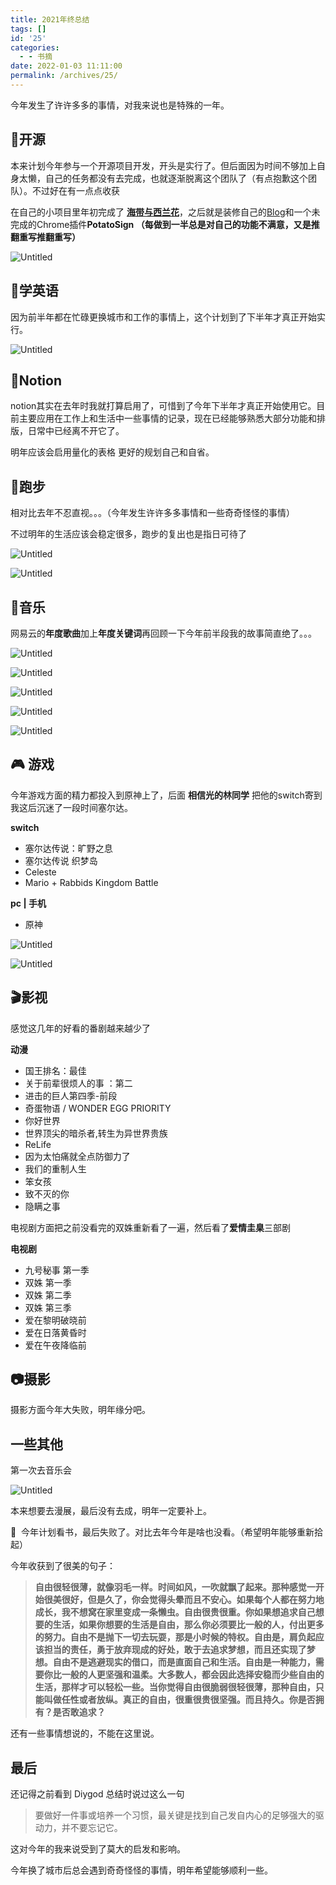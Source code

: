 ```yaml
---
title: 2021年终总结
tags: []
id: '25'
categories:
  - - 书摘
date: 2022-01-03 11:11:00
permalink: /archives/25/
---
```



今年发生了许许多多的事情，对我来说也是特殊的一年。

## 🍭开源

本来计划今年参与一个开源项目开发，开头是实行了。但后面因为时间不够加上自身太懒，自己的任务都没有去完成，也就逐渐脱离这个团队了（有点抱歉这个团队）。不过好在有一点点收获

在自己的小项目里年初完成了 [**海带与西兰花**](https://github.com/cleves0315/kelp-and-broccoli)，之后就是装修自己的[Blog](https://github.com/cleves0315/cleves0315.github.io)和一个未完成的Chrome插件**PotatoSign （每做到一半总是对自己的功能不满意，又是推翻重写推翻重写）**

![Untitled](/images/Untitled.png)

## 🍩学英语

因为前半年都在忙碌更换城市和工作的事情上，这个计划到了下半年才真正开始实行。

![Untitled](/images/Untitled%201.png)

## 📏Notion

notion其实在去年时我就打算启用了，可惜到了今年下半年才真正开始使用它。目前主要应用在工作上和生活中一些事情的记录，现在已经能够熟悉大部分功能和排版，日常中已经离不开它了。

明年应该会启用量化的表格 更好的规划自己和自省。

## 🏃跑步

相对比去年不忍直视。。。（今年发生许许多多事情和一些奇奇怪怪的事情）

不过明年的生活应该会稳定很多，跑步的复出也是指日可待了

![Untitled](/images/Untitled%202.png)

![Untitled](/images/Untitled%203.png)

## 🎸音乐

网易云的**年度歌曲**加上**年度关键词**再回顾一下今年前半段我的故事简直绝了。。。

![Untitled](/images/Untitled%204.png)

![Untitled](/images/Untitled%205.png)

![Untitled](/images/Untitled%206.png)

![Untitled](/images/Untitled%207.png)

![Untitled](/images/Untitled%208.png)

## 🎮 游戏

今年游戏方面的精力都投入到原神上了，后面 **相信光的林同学** 把他的switch寄到我这后沉迷了一段时间塞尔达。

**switch**

- 塞尔达传说：旷野之息
- 塞尔达传说 织梦岛
- Celeste
- Mario + Rabbids Kingdom Battle

**pc | 手机**

- 原神

![Untitled](/images/Untitled%209.png)

![Untitled](/images/Untitled%2010.png)

## 🎬影视

感觉这几年的好看的番剧越来越少了

**动漫**

- 国王排名：最佳
- 关于前辈很烦人的事 ：第二
- 进击的巨人第四季-前段
- 奇蛋物语 / WONDER EGG PRIORITY
- 你好世界
- 世界顶尖的暗杀者,转生为异世界贵族
- ReLife
- 因为太怕痛就全点防御力了
- 我们的重制人生
- 笨女孩
- 致不灭的你
- 隐瞒之事

电视剧方面把之前没看完的双姝重新看了一遍，然后看了**爱情圭臬**三部剧

**电视剧**

- 九号秘事 第一季
- 双姝 第一季
- 双姝 第二季
- 双姝 第三季
- 爱在黎明破晓前
- 爱在日落黄昏时
- 爱在午夜降临前

## 📷摄影

摄影方面今年大失败，明年缘分吧。

## 一些其他

第一次去音乐会

![Untitled](/images/Untitled%2011.png)

本来想要去漫展，最后没有去成，明年一定要补上。

📕  今年计划看书，最后失败了。对比去年今年是啥也没看。（希望明年能够重新拾起）

今年收获到了很美的句子：

> **自由很轻很薄，就像羽毛一样。时间如风，一吹就飘了起来。那种感觉一开始很美很好，但是久了，你会觉得头晕而且不安心。如果每个人都在努力地成长，我不想窝在家里变成一条懒虫。自由很贵很重。你如果想追求自己想要的生活，如果你想要的生活是自由，那么你必须要比一般的人，付出更多的努力。自由不是抛下一切去玩耍，那是小时候的特权。自由是，肩负起应该担当的责任，勇于放弃现成的好处，敢于去追求梦想，而且还实现了梦想。自由不是逃避现实的借口，而是直面自己和生活。自由是一种能力，需要你比一般的人更坚强和温柔。大多数人，都会因此选择安稳而少些自由的生活，那样才可以轻松一些。当你觉得自由很脆弱很轻很薄，那种自由，只能叫做任性或者放纵。真正的自由，很重很贵很坚强。而且持久。你是否拥有？是否敢追求？**
>


还有一些事情想说的，不能在这里说。

## 最后

还记得之前看到 Diygod 总结时说过这么一句

> 要做好一件事或培养一个习惯，最关键是找到自己发自内心的足够强大的驱动力，并不要忘记它。
> 

这对今年的我来说受到了莫大的启发和影响。

今年换了城市后总会遇到奇奇怪怪的事情，明年希望能够顺利一些。